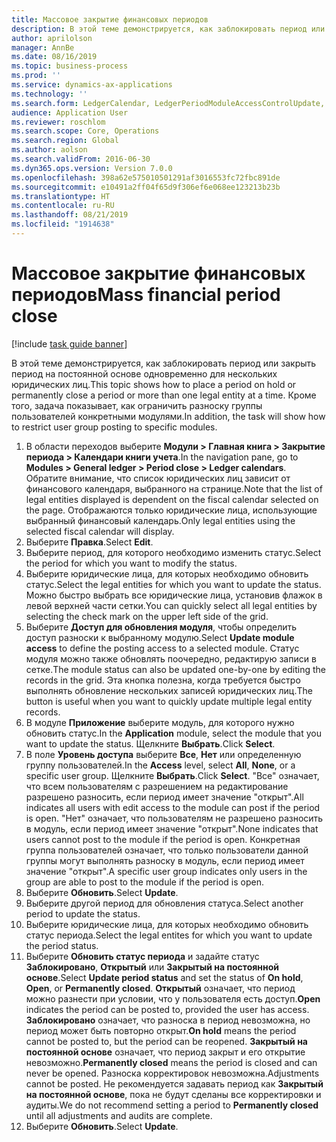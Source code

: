 ```yaml
---
title: Массовое закрытие финансовых периодов
description: В этой теме демонстрируется, как заблокировать период или закрыть период на постоянной основе одновременно для нескольких юридических лиц.
author: aprilolson
manager: AnnBe
ms.date: 08/16/2019
ms.topic: business-process
ms.prod: ''
ms.service: dynamics-ax-applications
ms.technology: ''
ms.search.form: LedgerCalendar, LedgerPeriodModuleAccessControlUpdate, SysLookupPicklist, LedgerFiscalCalendarPeriodStatus
audience: Application User
ms.reviewer: roschlom
ms.search.scope: Core, Operations
ms.search.region: Global
ms.author: aolson
ms.search.validFrom: 2016-06-30
ms.dyn365.ops.version: Version 7.0.0
ms.openlocfilehash: 398a62e575010501291af3016553fc72fbc891de
ms.sourcegitcommit: e10491a2ff04f65d9f306ef6e068ee123213b23b
ms.translationtype: HT
ms.contentlocale: ru-RU
ms.lasthandoff: 08/21/2019
ms.locfileid: "1914638"
---
```

# <a name="mass-financial-period-close"></a><span data-ttu-id="8132d-103">Массовое закрытие финансовых периодов</span><span class="sxs-lookup"><span data-stu-id="8132d-103">Mass financial period close</span></span>

[!include [task guide banner](../../includes/task-guide-banner.md)]

<span data-ttu-id="8132d-104">В этой теме демонстрируется, как заблокировать период или закрыть период на постоянной основе одновременно для нескольких юридических лиц.</span><span class="sxs-lookup"><span data-stu-id="8132d-104">This topic shows how to place a period on hold or permanently close a period or more than one legal entity at a time.</span></span> <span data-ttu-id="8132d-105">Кроме того, задача показывает, как ограничить разноску группы пользователей конкретными модулями.</span><span class="sxs-lookup"><span data-stu-id="8132d-105">In addition, the task will show how to restrict user group posting to specific modules.</span></span>

1. <span data-ttu-id="8132d-106">В области переходов выберите **Модули > Главная книга > Закрытие периода > Календари книги учета**.</span><span class="sxs-lookup"><span data-stu-id="8132d-106">In the navigation pane, go to **Modules > General ledger > Period close > Ledger calendars**.</span></span> <span data-ttu-id="8132d-107">Обратите внимание, что список юридических лиц зависит от финансового календаря, выбранного на странице.</span><span class="sxs-lookup"><span data-stu-id="8132d-107">Note that the list of legal entities displayed is dependent on the fiscal calendar selected on the page.</span></span> <span data-ttu-id="8132d-108">Отображаются только юридические лица, использующие выбранный финансовый календарь.</span><span class="sxs-lookup"><span data-stu-id="8132d-108">Only legal entities using the selected fiscal calendar will display.</span></span>
2. <span data-ttu-id="8132d-109">Выберите **Правка**.</span><span class="sxs-lookup"><span data-stu-id="8132d-109">Select **Edit**.</span></span>
3. <span data-ttu-id="8132d-110">Выберите период, для которого необходимо изменить статус.</span><span class="sxs-lookup"><span data-stu-id="8132d-110">Select the period for which you want to modify the status.</span></span>
4. <span data-ttu-id="8132d-111">Выберите юридические лица, для которых необходимо обновить статус.</span><span class="sxs-lookup"><span data-stu-id="8132d-111">Select the legal entities for which you want to update the status.</span></span> <span data-ttu-id="8132d-112">Можно быстро выбрать все юридические лица, установив флажок в левой верхней части сетки.</span><span class="sxs-lookup"><span data-stu-id="8132d-112">You can quickly select all legal entities by selecting the check mark on the upper left side of the grid.</span></span>  
5. <span data-ttu-id="8132d-113">Выберите **Доступ для обновления модуля**, чтобы определить доступ разноски к выбранному модулю.</span><span class="sxs-lookup"><span data-stu-id="8132d-113">Select **Update module access** to define the posting access to a selected module.</span></span> <span data-ttu-id="8132d-114">Статус модуля можно также обновлять поочередно, редактирую записи в сетке.</span><span class="sxs-lookup"><span data-stu-id="8132d-114">The module status can also be updated one-by-one by editing the records in the grid.</span></span> <span data-ttu-id="8132d-115">Эта кнопка полезна, когда требуется быстро выполнять обновление нескольких записей юридических лиц.</span><span class="sxs-lookup"><span data-stu-id="8132d-115">The button is useful when you want to quickly update multiple legal entity records.</span></span>  
6. <span data-ttu-id="8132d-116">В модуле **Приложение** выберите модуль, для которого нужно обновить статус.</span><span class="sxs-lookup"><span data-stu-id="8132d-116">In the **Application** module, select the module that you want to update the status.</span></span> <span data-ttu-id="8132d-117">Щелкните **Выбрать**.</span><span class="sxs-lookup"><span data-stu-id="8132d-117">Click **Select**.</span></span>
7. <span data-ttu-id="8132d-118">В поле **Уровень доступа** выберите **Все**, **Нет** или определенную группу пользователей.</span><span class="sxs-lookup"><span data-stu-id="8132d-118">In the **Access** level, select **All**, **None**, or a specific user group.</span></span> <span data-ttu-id="8132d-119">Щелкните **Выбрать**.</span><span class="sxs-lookup"><span data-stu-id="8132d-119">Click **Select**.</span></span> <span data-ttu-id="8132d-120">"Все" означает, что всем пользователям с разрешением на редактирование разрешено разносить, если период имеет значение "открыт".</span><span class="sxs-lookup"><span data-stu-id="8132d-120">All indicates all users with edit access to the module can post if the period is open.</span></span> <span data-ttu-id="8132d-121">"Нет" означает, что пользователям не разрешено разносить в модуль, если период имеет значение "открыт".</span><span class="sxs-lookup"><span data-stu-id="8132d-121">None indicates that users cannot post to the module if the period is open.</span></span> <span data-ttu-id="8132d-122">Конкретная группа пользователей означает, что только пользователи данной группы могут выполнять разноску в модуль, если период имеет значение "открыт".</span><span class="sxs-lookup"><span data-stu-id="8132d-122">A specific user group indicates only users in the group are able to post to the module if the period is open.</span></span>  
8. <span data-ttu-id="8132d-123">Выберите **Обновить**.</span><span class="sxs-lookup"><span data-stu-id="8132d-123">Select **Update**.</span></span>
9. <span data-ttu-id="8132d-124">Выберите другой период для обновления статуса.</span><span class="sxs-lookup"><span data-stu-id="8132d-124">Select another period to update the status.</span></span>
10. <span data-ttu-id="8132d-125">Выберите юридические лица, для которых необходимо обновить статус периода.</span><span class="sxs-lookup"><span data-stu-id="8132d-125">Select the legal entites for which you want to update the period status.</span></span>
11. <span data-ttu-id="8132d-126">Выберите **Обновить статус периода** и задайте статус **Заблокировано**, **Открытый** или **Закрытый на постоянной основе**.</span><span class="sxs-lookup"><span data-stu-id="8132d-126">Select **Update period status** and set the status of **On hold**, **Open**, or **Permanently closed**.</span></span> <span data-ttu-id="8132d-127">**Открытый** означает, что период можно разнести при условии, что у пользователя есть доступ.</span><span class="sxs-lookup"><span data-stu-id="8132d-127">**Open** indicates the period can be posted to, provided the user has access.</span></span> <span data-ttu-id="8132d-128">**Заблокировано** означает, что разноска в период невозможна, но период может быть повторно открыт.</span><span class="sxs-lookup"><span data-stu-id="8132d-128">**On hold** means the period cannot be posted to, but the period can be reopened.</span></span> <span data-ttu-id="8132d-129">**Закрытый на постоянной основе** означает, что период закрыт и его открытие невозможно.</span><span class="sxs-lookup"><span data-stu-id="8132d-129">**Permanently closed** means the period is closed and can never be opened.</span></span> <span data-ttu-id="8132d-130">Разноска корректировок невозможна.</span><span class="sxs-lookup"><span data-stu-id="8132d-130">Adjustments cannot be posted.</span></span> <span data-ttu-id="8132d-131">Не рекомендуется задавать период как **Закрытый на постоянной основе**, пока не будут сделаны все корректировки и аудиты.</span><span class="sxs-lookup"><span data-stu-id="8132d-131">We do not recommend setting a period to **Permanently closed** until all adjustments and audits are complete.</span></span>  
12. <span data-ttu-id="8132d-132">Выберите **Обновить**.</span><span class="sxs-lookup"><span data-stu-id="8132d-132">Select **Update**.</span></span>

